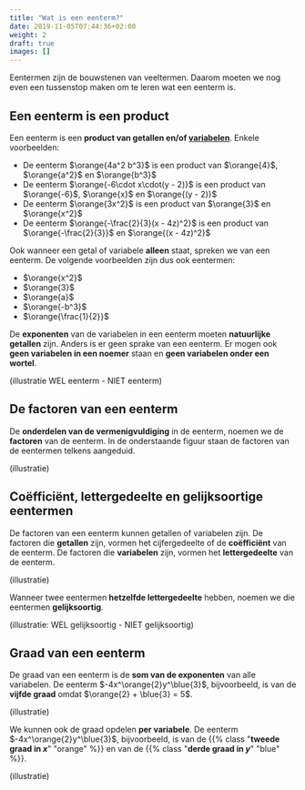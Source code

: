 ```yaml
---
title: "Wat is een eenterm?"
date: 2019-11-05T07:44:36+02:00
weight: 2
draft: true
images: []
---
```


Eentermen zijn de bouwstenen van veeltermen. Daarom moeten we nog even een
tussenstop maken om te leren wat een eenterm is.

## Een eenterm is een product

Een eenterm is een **product van getallen en/of [variabelen](../variabelen)**.
Enkele voorbeelden:

* De eenterm $\orange{4a^2 b^3}$ is een product van $\orange{4}$, $\orange{a^2}$ en $\orange{b^3}$
* De eenterm $\orange{-6\cdot x\cdot(y - 2)}$ is een product van $\orange{-6}$, $\orange{x}$ en $\orange{(y - 2)}$
* De eenterm $\orange{3x^2}$ is een product van $\orange{3}$ en $\orange{x^2}$
* De eenterm $\orange{-\frac{2}{3}(x - 4z)^2}$ is een product van $\orange{-\frac{2}{3}}$ en $\orange{(x - 4z)^2}$

Ook wanneer een getal of variabele **alleen** staat, spreken we van een
eenterm. De volgende voorbeelden zijn dus ook eentermen:

* $\orange{x^2}$
* $\orange{3}$
* $\orange{a}$
* $\orange{-b^3}$
* $\orange{\frac{1}{2}}$

De **exponenten** van de variabelen in een eenterm moeten
**natuurlijke getallen** zijn. Anders is er geen sprake van een eenterm. Er mogen ook **geen variabelen in een
noemer** staan en **geen variabelen onder een wortel**.

(illustratie WEL eenterm - NIET eenterm)

## De factoren van een eenterm

De **onderdelen van de vermenigvuldiging** in de eenterm, noemen we de
**factoren** van de eenterm. In de onderstaande figuur staan de factoren van de
eentermen telkens aangeduid.

(illustratie)

## Coëfficiënt, lettergedeelte en gelijksoortige eentermen

De factoren van een eenterm kunnen getallen of variabelen zijn.  De factoren
die **getallen** zijn, vormen het cijfergedeelte of de **coëfficiënt** van de
eenterm. De factoren die **variabelen** zijn, vormen het **lettergedeelte** van
de eenterm.

(illustratie)

Wanneer twee eentermen **hetzelfde lettergedeelte** hebben, noemen we die
eentermen **gelijksoortig**.

(illustratie: WEL gelijksoortig - NIET gelijksoortig)

## Graad van een eenterm

De graad van een eenterm is de **som van de exponenten** van alle variabelen.
De eenterm $-4x^\orange{2}y^\blue{3}$, bijvoorbeeld, is van de **vijfde graad**
omdat $\orange{2} + \blue{3} = 5$.

(illustratie)

We kunnen ook de graad opdelen **per variabele**. De eenterm
$-4x^\orange{2}y^\blue{3}$, bijvoorbeeld, is van de
{{% class "**tweede graad in $x$**" "orange" %}} en van de
{{% class "**derde graad in $y$**" "blue" %}}.

(illustratie)
